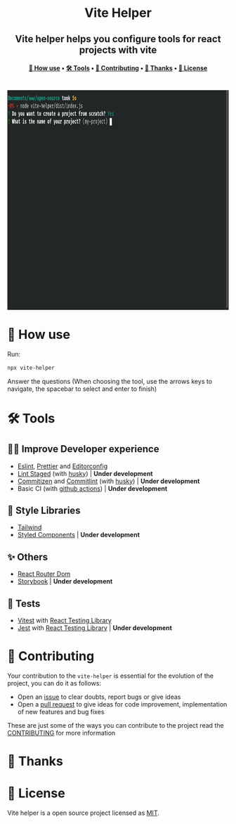 <h1 align="center" title="Vite Helper">
  Vite Helper
</h1>

<h2 align="center">Vite helper helps you configure tools for react projects with vite</h2>

<h4 align="center">
 <a href="#-how-use">🚀 How use</a> •
 <a href="#️-tools">🛠️ Tools</a> •
 <a href="#-contributing">📝 Contributing</a> •
 <a href="#-thanks">🧑 Thanks</a> •
 <a href="#-license">📄 License</a>
</h4>

<br>

<img align="center" src="./.github/assets/demo.gif" alt="Vite helper Demo" height="500px"/>

# 🚀 How use

Run:

```bash
npx vite-helper
```

Answer the questions (When choosing the tool, use the arrows keys to navigate, the spacebar to select and enter to finish)

# 🛠️ Tools

## 🧑‍💻 Improve Developer experience

- [Eslint](https://eslint.org/docs/user-guide/configuring/), [Prettier](https://prettier.io) and [Editorconfig](https://editorconfig.org)
- [Lint Staged](https://github.com/okonet/lint-staged) (with [husky](https://typicode.github.io/husky/#/)) | **Under development**
- [Commitizen](https://github.com/commitizen/cz-cli) and [Commitlint](https://commitlint.js.org/#/) (with [husky](https://typicode.github.io/husky/#/)) | **Under development**
- Basic CI (with [github actions](https://docs.github.com/en/actions/learn-github-actions/understanding-github-actions)) | **Under development**

## 🎨 Style Libraries

- [Tailwind](https://tailwindcss.com/docs/installation)
- [Styled Components](https://styled-components.com) | **Under development**

## ✨ Others

- [React Router Dom](https://v5.reactrouter.com/web/guides/quick-start)
- [Storybook](https://storybook.js.org/docs/react/get-started/introduction) | **Under development**

## 🧪 Tests

- [Vitest](https://vitest.dev/guide/why.html) with [React Testing Library](https://testing-library.com/docs/react-testing-library/intro/)
- [Jest](https://jestjs.io/docs/getting-started) with [React Testing Library](https://testing-library.com/docs/react-testing-library/intro/) | **Under development**

# 📝 Contributing

Your contribution to the `vite-helper` is essential for the evolution of the project, you can do it as follows:

- Open an [issue](https://github.com/vite-helper/vite-helper/issues) to clear doubts, report bugs or give ideas
- Open a [pull request](https://github.com/vite-helper/vite-helper/pulls) to give ideas for code improvement, implementation of new features and bug fixes

These are just some of the ways you can contribute to the project read the [CONTRIBUTING](https://github.com/vite-helper/vite-helper/blob/main/.github/CONTRIBUTING.md) for more information

# 🧑 Thanks

<!-- ALL-CONTRIBUTORS-LIST:START - Do not remove or modify this section -->
<!-- prettier-ignore-start -->
<!-- markdownlint-disable -->

<!-- markdownlint-restore -->
<!-- prettier-ignore-end -->

<!-- ALL-CONTRIBUTORS-LIST:END -->

# 📄 License

Vite helper is a open source project licensed as [MIT](LICENSE).
